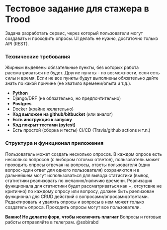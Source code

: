 # Тестовое задание для стажера в Trood

Задача разработать сервис, через который пользователи могут создавать и проходить опросы.
UI делать не нужно, достаточно только API (REST).

### Технические требования
Жирным выделены обязательные пункты, без которых работа рассматриваться не будет. Другие пункты - по возможности, если есть силы и время. Если не все пункты будут выполнены обязательно дайте знать по какой причине (не хватило времени/опыта и т.д.).
* **Python**
* Django/DRF (не обязательно, но предпочтительно)
* **Postgres**
* Docker (крайне желательно)
* **Код выложен на github/bitbucket** (или аналог)
* **Есть инструкция к запуску**
* **Код покрыт тестами (pytest)**
* Есть простой (сборка и тесты) CI/CD (Travis/github actions и т.п.)

### Структура и функционал приложения
Пользователь может создать несколько опросов. В каждом опросе есть несколько вопросов (с выбором готовых ответов), пользователь может проходить опросы отвечая на вопросы, ответы пользователя (один вопрос-один ответ для одного пользователя) сохраняются и в дальнейшем могут использоваться для вывода статистики (вывод статистики реализовать по желанию/наличию времени. Реализация функционала для статистики будет рассматриваться как +, отсутсвие не критично) по каждому опросу или вопросу, должен быть раелизован функционал для CRUD действий с вопросами/опросами/ответами. Редактировать и удалять опросы и вопросы в нем может только создатель опроса. Проходить опросы могут все пользователи.

**Важно! Не делаете форк, чтобы исключить плагиат**
Вопросы и готовые работы отправляйте в телеграм.
@sobirabd

